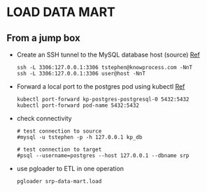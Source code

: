 LOAD DATA MART
==============

## From a jump box

- Create an SSH tunnel to the MySQL database host (source)
  [Ref](https://hostpresto.com/community/tutorials/how-to-connect-to-a-remote-mysql-server-via-an-ssh-tunnel/)
  ```
  ssh -L 3306:127.0.0.1:3306 tstephen@knowprocess.com -NnT
  ssh -L 3306:127.0.0.1:3306 user@host -NnT
  ```
- Forward a local port to the postgres pod using kubectl
  [Ref](https://kubernetes.io/docs/tasks/access-application-cluster/port-forward-access-application-cluster/)
  ```
  kubectl port-forward kp-postgres-postgresql-0 5432:5432
  kubectl port-forward pod-name 5432:5432
  ```
- check connectivity
  ```
  # test connection to source
  #mysql -u tstephen -p -h 127.0.0.1 kp_db

  # test connection to target
  #psql --username=postgres --host 127.0.0.1 --dbname srp
  ```
- use pgloader to ETL in one operation
  ```
  pgloader srp-data-mart.load
  ```


